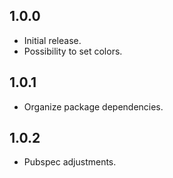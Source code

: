 ## 1.0.0
* Initial release.
* Possibility to set colors.

## 1.0.1
* Organize package dependencies.

## 1.0.2
* Pubspec adjustments.